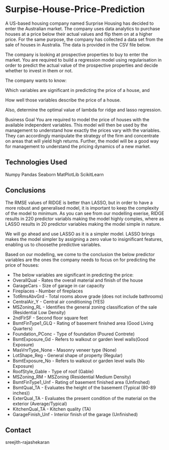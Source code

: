 # Surpise-House-Price-Prediction

A US-based housing company named Surprise Housing has decided to enter the Australian market. The company uses data analytics to purchase houses at a price below their actual values and flip them on at a higher price. For the same purpose, the company has collected a data set from the sale of houses in Australia. The data is provided in the CSV file below.

The company is looking at prospective properties to buy to enter the market. You are required to build a regression model using regularisation in order to predict the actual value of the prospective properties and decide whether to invest in them or not.

The company wants to know:

Which variables are significant in predicting the price of a house, and

How well those variables describe the price of a house.

Also, determine the optimal value of lambda for ridge and lasso regression.

Business Goal
You are required to model the price of houses with the available independent variables. This model will then be used by the management to understand how exactly the prices vary with the variables. They can accordingly manipulate the strategy of the firm and concentrate on areas that will yield high returns. Further, the model will be a good way for management to understand the pricing dynamics of a new market.


## Technologies Used
Numpy
Pandas
Seaborn
MatPlotLib
ScikitLearn


## Conclusions
The RMSE values of RIDGE is better than LASSO, but in order to have a more robust and generalised model, it is important to keep the complexity of the model to minimum. As you can see from our modelling exerise, RIDGE results in 220 predictor variabls making the model highly comples, where as LASSO results in 20 predictor variables making the model simple in nature. 

We will go ahead and use LASSO as it is a simpler model. LASSO brings makes the model simpler by assigning a zero value to insignificant features, enabling us to choosethe predictive variables.

Based on our modelling, we come to the conclusion the below predictor variables are the ones the company needs to focus on for predicting the price of houses: 
- The below variables are significant in predicting the price: 
- OverallQual - Rates the overall material and finish of the house
- GarageCars - Size of garage in car capacity
- Fireplaces - Number of fireplaces
- TotRmsAbvGrd - Total rooms above grade (does not include bathrooms)	
- CentralAir_Y - Central air conditioning (YES)
- MSZoning_RL	- Identifies the general zoning classification of the sale (Residential Low Density)
- 2ndFlrSF - Second floor square feet
- BsmtFinType1_GLQ - Rating of basement finished area (Good Living Quarters)
- Foundation_PConc - Type of foundation (Poured Contrete)
- BsmtExposure_Gd	- Refers to walkout or garden level walls(Good Exposure)
- MasVnrType_None	- Masonry veneer type (None)
- LotShape_Reg - General shape of property (Regular)	
- BsmtExposure_No	- Refers to walkout or garden level walls (No Exposure)
- RoofStyle_Gable	- Type of roof (Gable)
- MSZoning_RM	- MSZoning (Residential Medium Density)
- BsmtFinType1_Unf - 	Rating of basement finished area (Unfinshed)
- BsmtQual_TA - Evaluates the height of the basement (Typical (80-89 inches))	
- ExterQual_TA - Evaluates the present condition of the material on the exterior (Average/Typical)	
- KitchenQual_TA - Kitchen quality (TA)	
- GarageFinish_Unf - Interior finish of the garage (Unfinished)



## Contact
sreejith-rajashekaran


<!-- Optional -->
<!-- ## License -->
<!-- This project is open source and available under the [... License](). -->

<!-- You don't have to include all sections - just the one's relevant to your project -->